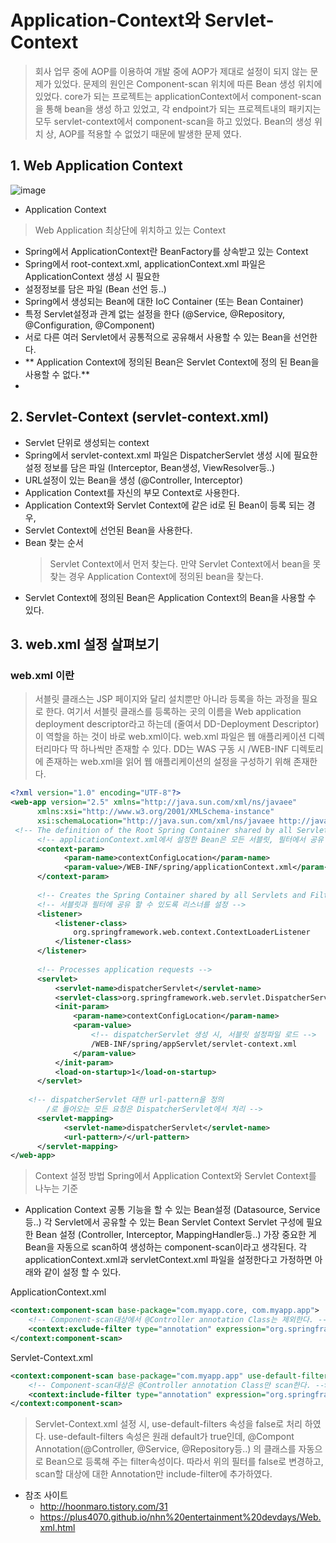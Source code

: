 # Application-Context와 Servlet-Context
> 회사 업무 중에 AOP를 이용하여 개발 중에 AOP가 제대로 설정이 되지 않는 문제가 있었다.
문제의 원인은 Component-scan 위치에 따른 Bean 생성 위치에 있었다.
core가 되는 프로젝트는 applicationContext에서 component-scan을 통해 bean을 생성 하고 있었고,
각 endpoint가 되는 프로젝트내의 패키지는 모두 servlet-context에서 component-scan을 하고 있었다.
Bean의 생성 위치 상, AOP를 적용할 수 없었기 때문에 발생한 문제 였다.


## 1. Web Application Context
![image](https://github.com/user-attachments/assets/4efa4f4c-4453-407e-a988-b45a659c3856)


- Application Context
> Web Application 최상단에 위치하고 있는 Context
- Spring에서 ApplicationContext란 BeanFactory를 상속받고 있는 Context
- Spring에서 root-context.xml, applicationContext.xml 파일은 ApplicationContext 생성 시 필요한
- 설정정보를 담은 파일 (Bean 선언 등..)
- Spring에서 생성되는 Bean에 대한 IoC Container (또는 Bean Container)
- 특정 Servlet설정과 관계 없는 설정을 한다 (@Service, @Repository, @Configuration, @Component)
- 서로 다른 여러 Servlet에서 공통적으로 공유해서 사용할 수 있는 Bean을 선언한다.
 - ** Application Context에 정의된 Bean은 Servlet Context에 정의 된 Bean을 사용할 수 없다.**
 - 
## 2. Servlet-Context (servlet-context.xml)
- Servlet 단위로 생성되는 context
- Spring에서 servlet-context.xml 파일은 DispatcherServlet 생성 시에 필요한 설정 정보를 담은 파일
(Interceptor, Bean생성, ViewResolver등..)
- URL설정이 있는 Bean을 생성 (@Controller, Interceptor)
- Application Context를 자신의 부모 Context로 사용한다.
- Application Context와 Servlet Context에 같은 id로 된 Bean이 등록 되는 경우,
- Servlet Context에 선언된 Bean을 사용한다.
- Bean 찾는 순서
  > Servlet Context에서 먼저 찾는다.
  > 만약 Servlet Context에서 bean을 못찾는 경우 Application Context에 정의된 bean을 찾는다.
- Servlet Context에 정의된 Bean은 Application Context의 Bean을 사용할 수 있다.

## 3. web.xml 설정 살펴보기
### web.xml 이란
> 서블릿 클래스는 JSP 페이지와 달리 설치뿐만 아니라 등록을 하는 과정을 필요로 한다.
여기서 서블릿 클래스를 등록하는 곳의 이름을 Web application deployment descriptor라고 하는데 (줄여서 DD-Deployment Descriptor) 이 역할을 하는 것이 바로 web.xml이다.
> web.xml 파일은 웹 애플리케이션 디렉터리마다 딱 하나씩만 존재할 수 있다.
> DD는 WAS 구동 시 /WEB-INF 디렉토리에 존재하는 web.xml을 읽어 웹 애플리케이션의 설정을 구성하기 위해 존재한다.

```xml
<?xml version="1.0" encoding="UTF-8"?>
<web-app version="2.5" xmlns="http://java.sun.com/xml/ns/javaee"
      xmlns:xsi="http://www.w3.org/2001/XMLSchema-instance"
      xsi:schemaLocation="http://java.sun.com/xml/ns/javaee http://java.sun.com/xml/ns/javaee/web-app_2_5.xsd">
 <!-- The definition of the Root Spring Container shared by all Servlets and Filters -->
      <!-- applicationContext.xml에서 설정한 Bean은 모든 서블릿, 필터에서 공유 -->
      <context-param>  
            <param-name>contextConfigLocation</param-name>
            <param-value>/WEB-INF/spring/applicationContext.xml</param-value>
      </context-param>
      
      <!-- Creates the Spring Container shared by all Servlets and Filters -->
      <!-- 서블릿과 필터에 공유 할 수 있도록 리스너를 설정 -->
      <listener>
          <listener-class>
              org.springframework.web.context.ContextLoaderListener
          </listener-class>
      </listener>
    
      <!-- Processes application requests -->
      <servlet> 
          <servlet-name>dispatcherServlet</servlet-name>
          <servlet-class>org.springframework.web.servlet.DispatcherServlet</servlet-class> 
          <init-param>
              <param-name>contextConfigLocation</param-name> 
              <param-value>
                  <!-- dispatcherServlet 생성 시, 서블릿 설정파일 로드 -->
                  /WEB-INF/spring/appServlet/servlet-context.xml
              </param-value>
          </init-param>
          <load-on-startup>1</load-on-startup>
      </servlet>
            
    <!-- dispatcherServlet 대한 url-pattern을 정의 
        /로 들어오는 모든 요청은 DispatcherServlet에서 처리 -->
      <servlet-mapping>  
            <servlet-name>dispatcherServlet</servlet-name>
            <url-pattern>/</url-pattern>
      </servlet-mapping>
</web-app>
```

> Context 설정 방법
> Spring에서 Application Context와 Servlet Context를 나누는 기준

- Application Context
공통 기능을 할 수 있는 Bean설정 (Datasource, Service 등..)
각 Servlet에서 공유할 수 있는 Bean
Servlet Context
Servlet 구성에 필요한 Bean 설정 (Controller, Interceptor, MappingHandler등..)
가장 중요한 게 Bean을 자동으로 scan하여 생성하는 component-scan이라고 생각된다.
각 applicationContext.xml과 servletContext.xml 파일을 설정한다고 가정하면 아래와 같이 설정 할 수 있다.

ApplicationContext.xml
```xml
<context:component-scan base-package="com.myapp.core, com.myapp.app">
    <!-- Component-scan대상에서 @Controller annotation Class는 제외한다. -->
    <context:exclude-filter type="annotation" expression="org.springframework.stereotype.Controller"/> 
</context:component-scan>
```

Servlet-Context.xml

```xml
<context:component-scan base-package="com.myapp.app" use-default-filters="false">
    <!-- Component-scan대상은 @Controller annotation Class만 scan한다. -->
    <context:include-filter type="annotation" expression="org.springframework.stereotype.Controller"/> 
</context:component-scan>
```

> Servlet-Context.xml 설정 시, use-default-filters 속성을 false로 처리 하였다.
> use-default-filters 속성은 원래 default가 true인데,
> @Compont Annotation(@Controller, @Service, @Repository등..) 의 클래스를 자동으로 Bean으로 등록해 주는 filter속성이다.
> 따라서 위의 필터를 false로 변경하고, scan할 대상에 대한 Annotation만 include-filter에 추가하였다.

- 참조 사이트
  - http://hoonmaro.tistory.com/31
  - https://plus4070.github.io/nhn%20entertainment%20devdays/Web.xml.html
